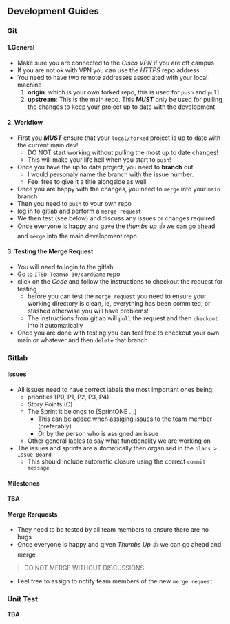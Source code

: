 ## Development Guides
### Git
#### 1.General
- Make sure you are connected to the _Cisco VPN_ if you are off campus
- If you are not ok with VPN you can use the _HTTPS_ repo address
- You need to have two remote addresses associated with your local machine
    1. **origin**: which is your own forked repo, this is used for `push` and `pull`
    2. **upstream**: This is the main repo. This _**MUST**_ only be used for pulling the changes to keep your project up to date with the development
#### 2. Workflow
- First you ***MUST*** ensure that your `local/forked` project is up to date with the current main dev!
    - DO NOT start working without pulling the most up to date changes! 
    - This will make your life hell when you start to `push`!
- Once you have the up to date project, you need to **branch** out
    - I would personaly name the branch with the issue number.
    - Feel free to give it a title alongside as well
- Once you are happy with the changes, you need to `merge` into your `main` branch
- Then you need to `push` to your own repo
- log in to gitlab and perform a `merge request`
- We then test (see below) and discuss any issues or changes required
- Once everyone is happy and gave the _thumbs up 👍_ we can go ahead and `merge` into the main development repo

#### 3. Testing the Merge Request
- You will need to login to the gitlab
- Go to `ITSD-TeamNo-30/cardGame` repo
- click on the _Code_ and follow the instructions to checkout the request for testing
    - before you can test the `merge request` you need to ensure your working directory is clean, ie, everything has been commited, or stashed otherwise you will have problems!
    - The instructions from gitlab will `pull` the request and then `checkout` into it automatically
- Once you are done with testing you can feel free to checkout your own main or whatever and then `delete` that branch

### Gitlab
#### Issues
- All issues need to have correct labels the most important ones being:
    - priorities (P0, P1, P2, P3, P4)
    - Story Points (C<number>)
    - The Sprint it belongs to (SprintONE ...)
        - This can be added when assiging issues to the team member (preferably)
        - Or by the person who is assigned an issue 
    - Other general lables to say what functionality we are working on
- The issues and sprints are automatically then organised in the `plans > Issue Board`
    - This should include automatic closure using the correct `commit message`
#### Milestones
**TBA**

#### Merge Rerquests
- They need to be tested by all team members to ensure there are no bugs
- Once everyone is happy and given _Thumbs Up 👍_ we can go ahead and merge
> DO NOT MERGE WITHOUT DISCUSSIONS
- Feel free to assign to notify team members of the new `merge request`


### Unit Test
**TBA**
